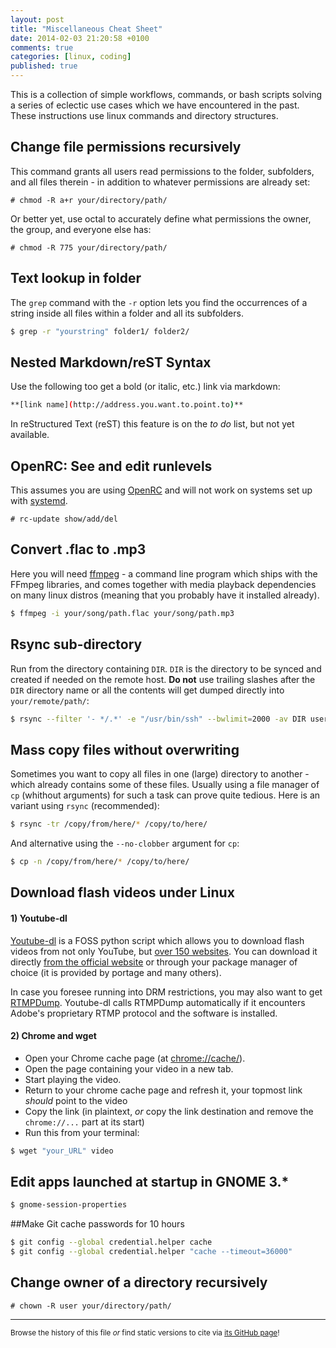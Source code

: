 ```yaml
---
layout: post
title: "Miscellaneous Cheat Sheet"
date: 2014-02-03 21:20:58 +0100
comments: true
categories: [linux, coding]
published: true
---
```


This is a collection of simple workflows, commands, or bash scripts solving a series of eclectic use cases which we have encountered in the past.
These instructions use linux commands and directory structures. 

<!-- more -->

## Change file permissions recursively
This command grants all users read permissions to the folder, subfolders, and all files therein - in addition to whatever permissions are already set:

```console
# chmod -R a+r your/directory/path/
```
Or better yet, use octal to accurately define what permissions the owner, the group, and everyone else has:

```console
# chmod -R 775 your/directory/path/
```

## Text lookup in folder
The ```grep``` command with the ```-r``` option lets you find the occurrences of a string inside all files within a folder and all its subfolders.

```bash
$ grep -r "yourstring" folder1/ folder2/
```

## Nested Markdown/reST Syntax
Use the following too get a bold (or italic, etc.) link via markdown:

```bash
**[link name](http://address.you.want.to.point.to)**
```
In reStructured Text (reST) this feature is on the *to do* list, but not yet available. 

## OpenRC: See and edit runlevels
This assumes you are using [OpenRC](http://en.wikipedia.org/wiki/OpenRC) and will not work on systems set up with [systemd](http://en.wikipedia.org/wiki/Systemd). 

```console
# rc-update show/add/del
```

## Convert .flac to .mp3
Here you will need [ffmpeg](http://en.wikipedia.org/wiki/FFmpeg) - a command line program which ships with the FFmpeg libraries,
and comes together with media playback dependencies on many linux distros 
(meaning that you probably have it installed already).

```bash
$ ffmpeg -i your/song/path.flac your/song/path.mp3
```

## Rsync sub-directory
Run from the directory containing ```DIR```. ```DIR``` is the directory to be synced and created if needed on the remote host.
**Do not** use trailing slashes after the ```DIR``` directory name or all the contents will get dumped directly into ```your/remote/path/```:

```bash
$ rsync --filter '- */.*' -e "/usr/bin/ssh" --bwlimit=2000 -av DIR user@server.domain.com:your/remote/path/
```

## Mass copy files without overwriting
Sometimes you want to copy all files in one (large) directory to another - which already contains some of these files.
Usually using a file manager of ```cp``` (whithout arguments) for such a task can prove quite tedious.
Here is an variant using ```rsync``` (recommended):

```bash
$ rsync -tr /copy/from/here/* /copy/to/here/
```
And alternative using the ```--no-clobber``` argument for ```cp```:

```bash
$ cp -n /copy/from/here/* /copy/to/here/
```

## Download flash videos under Linux

#### 1) Youtube-dl

[Youtube-dl](http://rg3.github.io/youtube-dl/index.html) is a FOSS python script which allows you to download flash videos from not only YouTube, but [over 150 websites](http://rg3.github.io/youtube-dl/supportedsites.html).
You can download it directly [from the official website](http://rg3.github.io/youtube-dl/download.html) or through your package manager of choice (it is provided by portage and many others).

In case you foresee running into DRM restrictions, you may also want to get [RTMPDump](http://rtmpdump.mplayerhq.hu/).
Youtube-dl calls RTMPDump automatically if it encounters Adobe's proprietary RTMP protocol and the software is installed. 

#### 2) Chrome and wget

* Open your Chrome cache page (at [chrome://cache/](chrome://cache/)).
* Open the page containing your video in a new tab.
* Start playing the video.
* Return to your chrome cache page and refresh it, your topmost link *should* point to the video
* Copy the link (in plaintext, *or* copy the link destination and remove the ```chrome://...``` part at its start)
* Run this from your terminal:

```bash
$ wget "your_URL" video
```

## Edit apps launched at startup in GNOME 3.*

```bash
$ gnome-session-properties
```

##Make Git cache passwords for 10 hours

```bash
$ git config --global credential.helper cache
$ git config --global credential.helper "cache --timeout=36000"
```

## Change owner of a directory recursively

```console
# chown -R user your/directory/path/
```

---
<sup>Browse the history of this file *or* find static versions to cite via [its GitHub page](https://github.com/TheChymera/chymeric_tutorials/blob/master/source/_posts/2014-02-03-cheat-sheet.markdown)!</sup>
